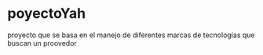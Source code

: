 # poyectoYah
proyecto que se basa en el manejo de diferentes marcas de tecnologías que buscan un proovedor
